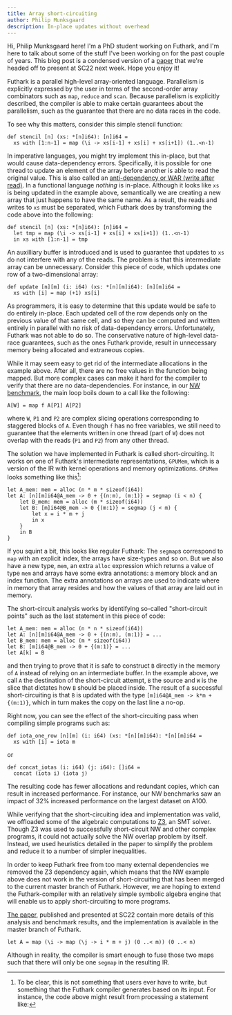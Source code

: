 ```yaml
---
title: Array short-circuiting
author: Philip Munksgaard
description: In-place updates without overhead
---
```


Hi, Philip Munksgaard here! I'm a PhD student working on Futhark, and I'm here
to talk about some of the stuff I've been working on for the past couple of
years. This blog post is a condensed version of a
[paper](https://futhark-lang.org/publications/sc22-mem.pdf) that we're headed
off to present at SC22 next week. Hope you enjoy it!

Futhark is a parallel high-level array-oriented language.  Parallelism is explicitly
expressed by the user in terms of the second-order array combinators such as
`map`, `reduce` and `scan`.  Because parallelism is explicitly described, the
compiler is able to make certain guarantees about the parallelism, such as the
guarantee that there are no data races in the code.

To see why this matters, consider this simple stencil function:

```
def stencil [n] (xs: *[n]i64): [n]i64 =
  xs with [1:n-1] = map (\i -> xs[i-1] + xs[i] + xs[i+1]) (1..<n-1)
```

In imperative languages, you might try implement this in-place, but that would
cause data-dependency errors.  Specifically, it is possible for one thread to
update an element of the array before another is able to read the original
value.  This is also called an [anti-dependency or WAR (write after
read)](https://en.wikipedia.org/wiki/Data_dependency#Anti-dependency). In a
functional language _nothing_ is in-place. Although it looks like `xs` is being
updated in the example above, semantically we are creating a new array that just
happens to have the same name. As a result, the reads and writes to `xs` must be
separated, which Futhark does by transforming the code above into the following:

```
def stencil [n] (xs: *[n]i64): [n]i64 =
  let tmp = map (\i -> xs[i-1] + xs[i] + xs[i+1]) (1..<n-1)
  in xs with [1:n-1] = tmp
```

An auxilliary buffer is introduced and is used to guarantee that updates to `xs`
do not interfere with any of the reads.  The problem is that this intermediate
array can be unnecessary.  Consider this piece of code, which updates one row of
a two-dimensional array:

```
def update [n][m] (i: i64) (xs: *[n][m]i64): [n][m]i64 =
  xs with [i] = map (+1) xs[i]
```

As programmers, it is easy to determine that this update would be safe to do
entirely in-place.  Each updated cell of the row depends only on the previous
value of that same cell, and so they can be computed and written entirely in
parallel with no risk of data-dependency errors.  Unfortunately, Futhark was not
able to do so.  The conservative nature of high-level data-race guarantees, such
as the ones Futhark provide, result in unnecessary memory being allocated and
extraneous copies.

While it may seem easy to get rid of the intermediate allocations in the example
above. After all, there are no free values in the function being mapped. But
more complex cases can make it hard for the compiler to verify that there are no
data-dependencies.  For instance, in our [NW
benchmark](https://github.com/diku-dk/futhark-benchmarks/blob/master/rodinia/nw/nw.fut),
the main loop boils down to a call like the following:

```
A[W] = map f A[P1] A[P2]
```

where `W`, `P1` and `P2` are complex slicing operations corresponding to
staggered blocks of `A`.  Even though `f` has no free variables, we still need
to guarantee that the elements written in one thread (part of `W`) does not
overlap with the reads (`P1` and `P2`) from any other thread.

The solution we have implemented in Futhark is called short-circuiting. It works
on one of Futhark's intermediate representations, `GPUMem`, which is a version
of the IR with kernel operations and memory optimizations. `GPUMem` looks
something like this[^1]:

```
let A_mem: mem = alloc (n * m * sizeof(i64))
let A: [n][m]i64@A_mem -> 0 + {(n:m), (m:1)} = segmap (i < n) {
    let B_mem: mem = alloc (m * sizeof(i64))
    let B: [m]i64@B_mem -> 0 {(m:1)} = segmap (j < m) {
        let x = i * m + j
        in x
    }
    in B
}
```

If you squint a bit, this looks like regular Futhark: The `segmap`s correspond
to `map` with an explicit index, the arrays have size-types and so on.  But we
also have a new type, `mem`, an extra `alloc` expression which returns a value
of type `mem` and arrays have some extra annotations: a memory block and an
index function. The extra annotations on arrays are used to indicate where in
memory that array resides and how the values of that array are laid out in
memory.

The short-circuit analysis works by identifying so-called "short-circuit points"
such as the last statement in this piece of code:

```
let A_mem: mem = alloc (n * n * sizeof(i64))
let A: [n][m]i64@A_mem -> 0 + {(n:m), (m:1)} = ...
let B_mem: mem = alloc (m * sizeof(i64))
let B: [m]i64@B_mem -> 0 + {(m:1)} = ...
let A[k] = B
```

and then trying to prove that it is safe to construct `B` directly in the memory
of `A` instead of relying on an intermediate buffer.  In the example above, we
call `A` the destination of the short-circuit attempt, `B` the source and `W` is
the slice that dictates how `B` should be placed inside.  The result of a
successful short-circuiting is that `B` is updated with the type `[m]i64@A_mem
-> k*m + {(m:1)}`, which in turn makes the copy on the last line a no-op.

Right now, you can see the effect of the short-circuiting pass when compiling
simple programs such as:

```
def iota_one_row [n][m] (i: i64) (xs: *[n][m]i64): *[n][m]i64 =
  xs with [i] = iota m
```

or

```
def concat_iotas (i: i64) (j: i64): []i64 =
  concat (iota i) (iota j)
```

The resulting code has fewer allocations and redundant copies, which can result
in increased performance. For instance, our NW benchmarks saw an impact of 32%
increased performance on the largest dataset on A100.

While verifying that the short-circuiting idea and implementation was valid, we
offloaded some of the algebraic computations to
[Z3](https://github.com/Z3Prover/z3), an SMT solver. Though Z3 was used to
successfully short-circuit NW and other complex programs, it could not actually
solve the NW overlap problem by itself. Instead, we used heuristics detailed in
the paper to simplify the problem and reduce it to a number of simpler
inequalities.

In order to keep Futhark free from too many external dependencies we removed the
Z3 dependency again, which means that the NW example above does not work in the
version of short-circuiting that has been merged to the current master branch of
Futhark. However, we are hoping to extend the Futhark-compiler with an
relatively simple symbolic algebra engine that will enable us to apply
short-circuiting to more programs.

[The paper](https://futhark-lang.org/publications/sc22-mem.pdf), published and
presented at SC22 contain more details of this analysis and benchmark results,
and the implementation is available in the master branch of Futhark.

[^1]: To be clear, this is not something that users ever have to write, but
something that the Futhark compiler generates based on its input. For instance,
the code above might result from processing a statement like:
```
let A = map (\i -> map (\j -> i * m + j) (0 ..< m)) (0 ..< n)
```
Although in reality, the compiler is smart enough to fuse those two maps such
that there will only be one `segmap` in the resulting IR.
